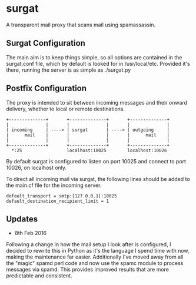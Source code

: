 surgat
======

A transparent mail proxy that scans mail using spamassassin.

Surgat Configuration
--------------------
The main aim is to keep things simple, so all options are contained in the surgat.conf file, which by default is looked for in /usr/local/etc. Provided it's there, running the server is as simple as ./surgat.py


Postfix Configuration
---------------------

The proxy is intended to sit between incoming messages and their onward
delivery, whether to local or remote destinations.

    +--------------+       +--------------+       +--------------+
    |              |       |              |       |              |
    | incoming     | ----> | surgat       | ----> | outgoing     |
    |      mail    |       |              |       |      mail    |
    |              |       |              |       |              |
    +--------------+       +--------------+       +--------------+
      *:25                 localhost:10025        localhost:10026

By default surgat is ocnfigured to listen on port 10025 and connect to
port 10026, on localhost only.

To direct all incoming mail via surgat, the following lines should be added 
to the main.cf file for the incoming server.

    default_transport = smtp:[127.0.0.1]:10025
    default_destination_recipient_limit = 1

Updates
-------
- 8th Feb 2016

Following a change in how the mail setup I look after is configured, I decided to rewrite this in Python as it's the language I spend time with now, making the maintenance far easier. Additionally I've moved away from all the "magic" spamd perl code and now use the spamc module to process messages via spamd. This provides improved results that are more predictable and consistent.

